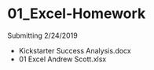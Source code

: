 # 01_Excel-Homework

Submitting 2/24/2019

*  Kickstarter Success Analysis.docx
*  01 Excel Andrew Scott.xlsx
